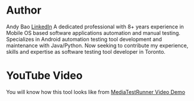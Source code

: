# Author
Andy Bao [LinkedIn](https://ca.linkedin.com/in/baowenyu)
A dedicated professional with 8+ years experience in Mobile OS based software applications automation and manual testing. Specializes in Android automation testing tool development and maintenance with Java/Python. Now seeking to contribute my experience, skills and expertise as software testing tool developer in Toronto.

# YouTube Video
You will know how this tool looks like from [MediaTestRunner Video Demo](https://youtu.be/GQjkDOOLegE)
